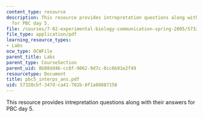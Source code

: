 ```yaml
---
content_type: resource
description: This resource provides intrepretation questions along with their answers
  for PBC day 5.
file: /courses/7-02-experimental-biology-communication-spring-2005/57328cbf347dca41702b8f1a80887158_pbc5_interps_ans.pdf
file_type: application/pdf
learning_resource_types:
- Labs
ocw_type: OCWFile
parent_title: Labs
parent_type: CourseSection
parent_uid: 8b88dd46-cc8f-9062-9d7c-8cc6b91e2f49
resourcetype: Document
title: pbc5_interps_ans.pdf
uid: 57328cbf-347d-ca41-702b-8f1a80887158
---
```

This resource provides intrepretation questions along with their answers for PBC day 5.

